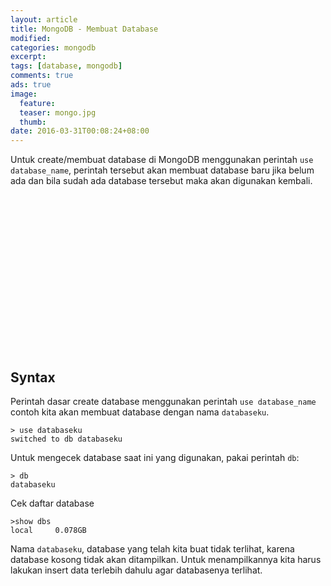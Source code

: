 ```yaml
---
layout: article
title: MongoDB - Membuat Database
modified:
categories: mongodb
excerpt:
tags: [database, mongodb]
comments: true
ads: true
image:
  feature:
  teaser: mongo.jpg
  thumb:
date: 2016-03-31T00:08:24+08:00
---
```


Untuk create/membuat database di MongoDB menggunakan perintah `use database_name`, perintah tersebut akan membuat database baru jika belum ada dan bila sudah ada database tersebut maka akan digunakan kembali.


<center><script async src="//pagead2.googlesyndication.com/pagead/js/adsbygoogle.js"></script><!-- BOX--><ins class="adsbygoogle"  style="display:inline-block;width:300px;height:250px" data-ad-client="ca-pub-4504493660273886" data-ad-slot="1638134271"></ins><script>(adsbygoogle = window.adsbygoogle || []).push({});</script></center>

## Syntax

Perintah dasar create database menggunakan perintah `use database_name` contoh kita akan membuat database dengan nama `databaseku`.

```
> use databaseku
switched to db databaseku
```

Untuk mengecek database saat ini yang digunakan, pakai perintah `db`:

```
> db
databaseku
```

Cek daftar database

```
>show dbs
local     0.078GB
```

Nama `databaseku`, database yang telah kita buat tidak terlihat, karena database kosong tidak akan ditampilkan. Untuk menampilkannya kita harus lakukan insert data terlebih dahulu agar databasenya terlihat.

<center><script async src="//pagead2.googlesyndication.com/pagead/js/adsbygoogle.js"></script><!-- BOX--><ins class="adsbygoogle"  style="display:inline-block;width:300px;height:250px" data-ad-client="ca-pub-4504493660273886" data-ad-slot="1638134271"></ins><script>(adsbygoogle = window.adsbygoogle || []).push({});</script></center>
